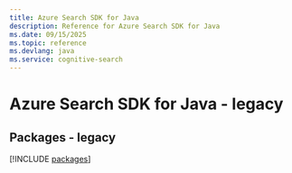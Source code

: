 ```yaml
---
title: Azure Search SDK for Java
description: Reference for Azure Search SDK for Java
ms.date: 09/15/2025
ms.topic: reference
ms.devlang: java
ms.service: cognitive-search
---
```

# Azure Search SDK for Java - legacy
## Packages - legacy
[!INCLUDE [packages](search-index.md)]
